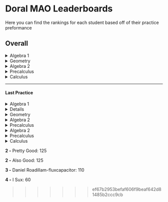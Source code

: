 
# Doral MAO Leaderboards
Here you can find the rankings for each student based off of their practice preformance

## Overall
<details>
<summary> Algebra 1 </summary>
None
</details><details>
<summary> Geometry </summary>
None
</details><details>
<summary> Algebra 2 </summary>
None
</details><details>
<summary> Precalculus </summary>
None
</details> <details>
<summary> Calculus </summary>
None
</details>

____________________________________________________________________

#### Last Practice
<details>
<summary> Algebra 1 </summary>
<<<<<<< HEAD
</br>
<b>1 -</b> Glenn Garcia: -5

</br>
<b>2 -</b> Ms Fragoso: -9

</br></br></br></details><details>
=======
  </br>
  <b>1 -</b> Glenn Garcia: -5
  </br></br>
  <b>2 -</b> Ms Fragoso: -9

</details><details>
>>>>>>> ef67b2953befaf606f9beaf642d81485b2ccc9cb
<summary> Geometry </summary>
</br>
<b>1 -</b> Greg Heffly: 0

<<<<<<< HEAD
</br>
<b>2 -</b> D D: -1111

</br></br></br></details><details>
<summary> Algebra 2 </summary>
</br>
None
</br>
</details><details>
<summary> Precalculus </summary>
</br>
None
</br>
=======

<b>2 -</b> D D: -1111

</details><details>
<summary> Algebra 2 </summary>
<br></br>
None
NoneNone</details><details>
<summary> Precalculus </summary>
  </br>
  None
>>>>>>> ef67b2953befaf606f9beaf642d81485b2ccc9cb
</details> <details>
<summary> Calculus </summary>
</br>
<b>1 -</b> Best Guy: 150

<<<<<<< HEAD
</br>
<b>2 -</b> Pretty Good: 125

</br>
<b>2 -</b> Also Good: 125

</br>
<b>3 -</b> Daniel Roadillam-fluxcapacitor: 110

</br>
<b>4 -</b> I Sux: 60

</br></br></br></details>
=======

<b>2 -</b> Pretty Good: 125


<b>2 -</b> Also Good: 125


<b>3 -</b> Daniel Roadillam-fluxcapacitor: 110


<b>4 -</b> I Sux: 60
>>>>>>> ef67b2953befaf606f9beaf642d81485b2ccc9cb

</details>

